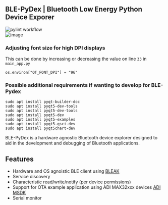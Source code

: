 ## BLE-PyDex | Bluetooth Low Energy Python Device Exporer
![pylint workflow](https://github.com/EdwinFairchild/BLE-PyDex/actions/workflows/pylint.yml/badge.svg)
<br>
![image](https://user-images.githubusercontent.com/62710807/184521555-0bd74419-3de0-487d-9310-a805e85a92a2.png)
### Adjusting font size for high DPI displays
This can be done by increasing or decreasing the value on line `33` in `main_app.py`
```
os.environ["QT_FONT_DPI"] = "96"

```

### Possible additional requirements if wanting to develop for BLE-Pydex
```
sudo apt install pyqt-builder-doc
sudo apt install pyqt5-dev-tools
sudo apt install pyqt5-dev-tools
sudo apt install pyqt5-dev
sudo apt install pyqt5-examples
sudo apt install pyqt5.qsci-dev
sudo apt install pyqt5chart-dev
```

BLE-PyDex is a hardware agnostic Bluetooth device explorer designed to aid in the development and debugging of Bluetooth applications.

## Features
- Hardware and OS agnoistic BLE client using [BLEAK](https://github.com/hbldh/bleak)
- Service discovery
- Characteristic read/write/notify (per device permissions)
- Support for OTA example application using ADI MAX32xxx devices [ADI MSDK]( https://github.com/Analog-Devices-MSDK/msdk)
- Serial monitor
